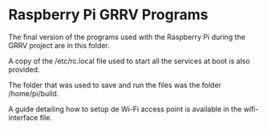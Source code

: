 # Raspberry Pi GRRV Programs

The final version of the programs used with the Raspberry Pi during the GRRV project are in this folder.


A copy of the /etc/rc.local file used to start all the services at boot is also provided.


The folder that was used to save and run the files was the folder /home/pi/build.


A guide detailing how to setup de Wi-Fi access point is available in the wifi-interface file.